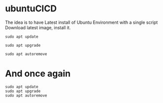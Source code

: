 # ubuntuCICD

The idea is to have Latest install of Ubuntu Environment with a single script
Download latest image, install it.


    sudo apt update
    
    sudo apt upgrade  
    
    sudo apt autoremove
  
# And once again
  
    sudo apt update
    sudo apt upgrade
    sudo apt autoremove
